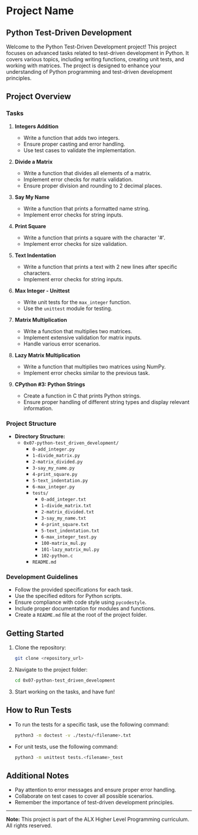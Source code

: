 # Project Name

## Python Test-Driven Development

Welcome to the Python Test-Driven Development project! This project focuses on advanced tasks related to test-driven development in Python. It covers various topics, including writing functions, creating unit tests, and working with matrices. The project is designed to enhance your understanding of Python programming and test-driven development principles.

## Project Overview

### Tasks

1. **Integers Addition**
   - Write a function that adds two integers.
   - Ensure proper casting and error handling.
   - Use test cases to validate the implementation.

2. **Divide a Matrix**
   - Write a function that divides all elements of a matrix.
   - Implement error checks for matrix validation.
   - Ensure proper division and rounding to 2 decimal places.

3. **Say My Name**
   - Write a function that prints a formatted name string.
   - Implement error checks for string inputs.

4. **Print Square**
   - Write a function that prints a square with the character '#'.
   - Implement error checks for size validation.

5. **Text Indentation**
   - Write a function that prints a text with 2 new lines after specific characters.
   - Implement error checks for string inputs.

6. **Max Integer - Unittest**
   - Write unit tests for the `max_integer` function.
   - Use the `unittest` module for testing.

7. **Matrix Multiplication**
   - Write a function that multiplies two matrices.
   - Implement extensive validation for matrix inputs.
   - Handle various error scenarios.

8. **Lazy Matrix Multiplication**
   - Write a function that multiplies two matrices using NumPy.
   - Implement error checks similar to the previous task.

9. **CPython #3: Python Strings**
   - Create a function in C that prints Python strings.
   - Ensure proper handling of different string types and display relevant information.



### Project Structure

- **Directory Structure:**
  - `0x07-python-test_driven_development/`
    - `0-add_integer.py`
    - `1-divide_matrix.py`
    - `2-matrix_divided.py`
    - `3-say_my_name.py`
    - `4-print_square.py`
    - `5-text_indentation.py`
    - `6-max_integer.py`
    - `tests/`
      - `0-add_integer.txt`
      - `1-divide_matrix.txt`
      - `2-matrix_divided.txt`
      - `3-say_my_name.txt`
      - `4-print_square.txt`
      - `5-text_indentation.txt`
      - `6-max_integer_test.py`
      - `100-matrix_mul.py`
      - `101-lazy_matrix_mul.py`
      - `102-python.c`
    - `README.md`

### Development Guidelines

- Follow the provided specifications for each task.
- Use the specified editors for Python scripts.
- Ensure compliance with code style using `pycodestyle`.
- Include proper documentation for modules and functions.
- Create a `README.md` file at the root of the project folder.

## Getting Started

1. Clone the repository:

   ```bash
   git clone <repository_url>
   ```

2. Navigate to the project folder:

   ```bash
   cd 0x07-python-test_driven_development
   ```

3. Start working on the tasks, and have fun!

## How to Run Tests

- To run the tests for a specific task, use the following command:

  ```bash
  python3 -m doctest -v ./tests/<filename>.txt
  ```

- For unit tests, use the following command:

  ```bash
  python3 -m unittest tests.<filename>_test
  ```

## Additional Notes

- Pay attention to error messages and ensure proper error handling.
- Collaborate on test cases to cover all possible scenarios.
- Remember the importance of test-driven development principles.

---

**Note:** This project is part of the ALX Higher Level Programming curriculum. All rights reserved.
